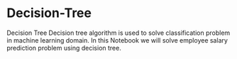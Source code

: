 # Decision-Tree
Decision Tree
Decision tree algorithm is used to solve classification problem in machine learning domain. In this Notebook we will solve employee salary prediction problem using decision tree. 
